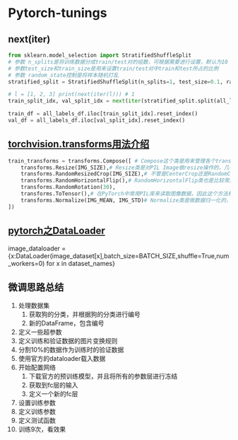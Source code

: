 # Pytorch-tunings

## next(iter)

```python
from sklearn.model_selection import StratifiedShuffleSplit
# 参数 n_splits是将训练数据分成train/test对的组数，可根据需要进行设置，默认为10
# 参数test_size和train_size是用来设置train/test对中train和test所占的比例
# 参数 random_state控制是将样本随机打乱
stratified_split = StratifiedShuffleSplit(n_splits=1, test_size=0.1, random_state=0)

# l = [1, 2, 3] print(next(iter(l))) # 1
train_split_idx, val_split_idx = next(iter(stratified_split.split(all_labels_df.id, all_labels_df.breed)))

train_df = all_labels_df.iloc[train_split_idx].reset_index()
val_df = all_labels_df.iloc[val_split_idx].reset_index()
```

## [torchvision.transforms用法介绍](https://www.jianshu.com/p/1ae863c1e66d)

```python
train_transforms = transforms.Compose([ # Compose这个类是用来管理各个transform的
    transforms.Resize(IMG_SIZE),# Resize类是对PIL Image做resize操作的，几乎都要用到。这里输入可以是int，此时表示将输入图像的短边resize到这个int数，长边则根据对应比例调整，图像的长宽比不变。如果输入是个(h,w)的序列，h和w都是int，则直接将输入图像resize到这个(h,w)尺寸，相当于force resize，所以一般最后图像的长宽比会变化，也就是图像内容被拉长或缩短。
    transforms.RandomResizedCrop(IMG_SIZE),# 不管是CenterCrop还是RandomCrop，在crop的时候其尺寸是固定的，而这个类则是random size的crop。
    transforms.RandomHorizontalFlip(),# RandomHorizontalFlip类也是比较常用的，是随机的图像水平翻转
    transforms.RandomRotation(30),
    transforms.ToTensor(),# 在PyTorch中常用PIL库来读取图像数据，因此这个方法相当于搭建了PIL，Image和Tensor的桥梁。另外要强调的是在做数据归一化之前必须要把PIL，Image转成Tensor，而其他resize或crop操作则不需要。
    transforms.Normalize(IMG_MEAN, IMG_STD)# Normalize类是做数据归一化的，一般都会对输入数据做这样的操作
])
```

## [pytorch之DataLoader](https://blog.csdn.net/weixin_40123108/article/details/85101280)

image_dataloader = {x:DataLoader(image_dataset[x],batch_size=BATCH_SIZE,shuffle=True,num_workers=0) for x in dataset_names}

## 微调思路总结

1. 处理数据集
   1. 获取狗的分类，并根据狗的分类进行编号
   2. 新的DataFrame，包含编号
2. 定义一些超参数
3. 定义训练和验证数据的图片变换规则
4. 分割10%的数据作为训练时的验证数据
5. 使用官方的dataloader载入数据
6. 开始配置网络
   1. 下载官方的预训练模型，并且将所有的参数层进行冻结
   2. 获取到fc层的输入
   3. 定义一个新的fc层
7. 设置训练参数
8. 定义训练参数
9. 定义测试函数
10. 训练9次，看效果
